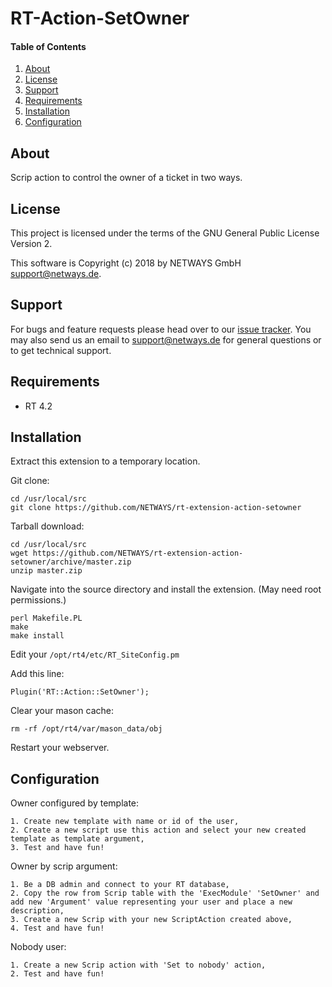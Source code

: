 # RT-Action-SetOwner

#### Table of Contents

1. [About](#about)
2. [License](#license)
3. [Support](#support)
4. [Requirements](#requirements)
5. [Installation](#installation)
6. [Configuration](#configuration)

## About

Scrip action to control the owner of a ticket in two ways.

## License

This project is licensed under the terms of the GNU General Public License Version 2.

This software is Copyright (c) 2018 by NETWAYS GmbH [support@netways.de](mailto:support@netways.de).

## Support

For bugs and feature requests please head over to our [issue tracker](https://github.com/NETWAYS/rt-extension-action-setowner/issues).
You may also send us an email to [support@netways.de](mailto:support@netways.de) for general questions or to get technical support.

## Requirements

- RT 4.2

## Installation

Extract this extension to a temporary location.

Git clone:

    cd /usr/local/src
    git clone https://github.com/NETWAYS/rt-extension-action-setowner

Tarball download:

    cd /usr/local/src
    wget https://github.com/NETWAYS/rt-extension-action-setowner/archive/master.zip
    unzip master.zip

Navigate into the source directory and install the extension. (May need root permissions.)

    perl Makefile.PL
    make
    make install

Edit your `/opt/rt4/etc/RT_SiteConfig.pm`

Add this line:

    Plugin('RT::Action::SetOwner');

Clear your mason cache:

    rm -rf /opt/rt4/var/mason_data/obj

Restart your webserver.

## Configuration

Owner configured by template:

    1. Create new template with name or id of the user,
    2. Create a new script use this action and select your new created
    template as template argument,
    3. Test and have fun!

Owner by scrip argument:

    1. Be a DB admin and connect to your RT database,
    2. Copy the row from Scrip table with the 'ExecModule' 'SetOwner' and
    add new 'Argument' value representing your user and place a new
    description,
    3. Create a new Scrip with your new ScriptAction created above,
    4. Test and have fun!

Nobody user:

    1. Create a new Scrip action with 'Set to nobody' action,
    2. Test and have fun!
